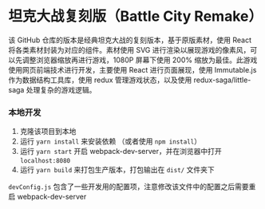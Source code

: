 # 坦克大战复刻版（Battle City Remake）

该 GitHub 仓库的版本是经典坦克大战的复刻版本，基于原版素材，使用 React 将各类素材封装为对应的组件。素材使用 SVG 进行渲染以展现游戏的像素风，可以先调整浏览器缩放再进行游戏，1080P 屏幕下使用 200% 缩放为最佳。此游戏使用网页前端技术进行开发，主要使用 React 进行页面展现，使用 Immutable.js 作为数据结构工具库，使用 redux 管理游戏状态，以及使用 redux-saga/little-saga 处理复杂的游戏逻辑。

### 本地开发

1.  克隆该项目到本地
2.  运行 `yarn install` 来安装依赖 （或者使用 `npm install`）
3.  运行 `yarn start` 开启 webpack-dev-server，并在浏览器中打开 `localhost:8080`
4.  运行 `yarn build` 来打包生产版本，打包输出在 `dist/` 文件夹下

`devConfig.js` 包含了一些开发用的配置项，注意修改该文件中的配置之后需要重启 webpack-dev-server
